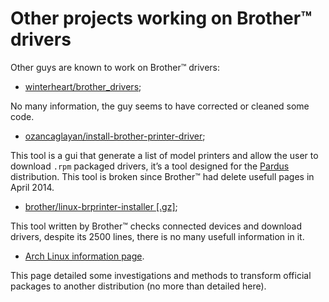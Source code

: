 Other projects working on Brother™ drivers
==========================================

Other guys are known to work on Brother™ drivers:

* [winterheart/brother_drivers](https://github.com/winterheart/brother-drivers);

No many information, the guy seems to have corrected or cleaned some code.

* [ozancaglayan/install-brother-printer-driver](https://github.com/ozancaglayan/install-brother-printer-driver);

This tool is a gui that generate a list of model printers and allow the user to download ``.rpm`` packaged drivers, it’s a tool designed for the [Pardus](http://www.pardus.org.tr/eng) distribution. This tool is broken since Brother™ had delete usefull pages in April 2014.

* [brother/linux-brprinter-installer [.gz]](http://download.brother.com/welcome/dlf006893/linux-brprinter-installer-2.0.0-1.gz);

This tool written by Brother™ checks connected devices and download drivers, despite its 2500 lines, there is no many usefull information in it.

* [Arch Linux information page](https://wiki.archlinux.org/index.php/Creating_packages_for_Brother_drivers).

This page detailed some investigations and methods to transform official packages to another distribution (no more than detailed here).
